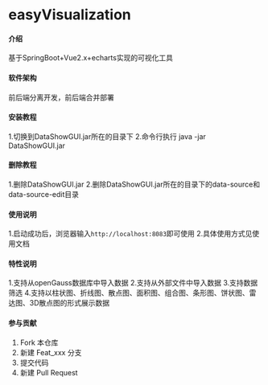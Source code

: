 # easyVisualization

#### 介绍
基于SpringBoot+Vue2.x+echarts实现的可视化工具

#### 软件架构
前后端分离开发，前后端合并部署

#### 安装教程

1.切换到DataShowGUI.jar所在的目录下
2.命令行执行 java -jar DataShowGUI.jar

#### 删除教程

1.删除DataShowGUI.jar
2.删除DataShowGUI.jar所在的目录下的data-source和data-source-edit目录

#### 使用说明

1.启动成功后，浏览器输入`http://localhost:8083`即可使用
2.具体使用方式见使用文档

#### 特性说明

1.支持从openGauss数据库中导入数据
2.支持从外部文件中导入数据
3.支持数据筛选
4.支持以柱状图、折线图、散点图、面积图、组合图、条形图、饼状图、雷达图、3D散点图的形式展示数据

#### 参与贡献

1.  Fork 本仓库
2.  新建 Feat_xxx 分支
3.  提交代码
4.  新建 Pull Request

